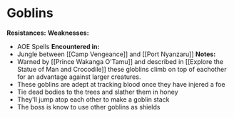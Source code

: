 # Goblins
**Resistances:**
**Weaknesses:** 
- AOE Spells
**Encountered in:**
- Jungle between [[Camp Vengeance]] and [[Port Nyanzaru]]
**Notes:**
- Warned by [[Prince Wakanga O'Tamu]] and described in [[Explore the Statue of Man and Crocodile]] these globlins climb on top of eachother for an advantage against larger creatures. 
- These goblins are adept at tracking blood once they have injered a foe
- Tie dead bodies to the trees and slather them in honey
- They'll jump atop each other to make a goblin stack
- The boss is know to use other goblins as shields
